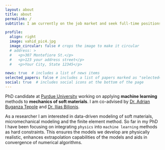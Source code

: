 ```yaml
---
layout: about
title: about
permalink: /
subtitle: I am currently on the job market and seek full-time positions with start dates in Summer/Fall 2024.

profile:
  align: right
  image: vahid_pic4.jpg
  image_circular: false # crops the image to make it circular
  # address: >
  #   <p>307 Montefiore St.</p>
  #   <p>123 your address street</p>
  #   <p>Your City, State 12345</p>

news: true  # includes a list of news items
selected_papers: false # includes a list of papers marked as "selected={true}"
social: true  # includes social icons at the bottom of the page
---
```

PhD candidate at <a href='http://www.purdue.edu'>Purdue University</a> working on applying <b> machine learning </b> methods to <b>mechanics of soft materials</b>. I am co-advised by <a href='https://engineering.purdue.edu/ME/People/OME/Areas/ptProfile?resource_id=132124&group_id=11989'>Dr. Adrian Buganza Tepole</a> and <a href='https://engineering.purdue.edu/ME/People/ptProfile?resource_id=113500'>Dr. Ilias Bilionis</a>.

As a researcher I am interested in data-driven modeling of soft materials, micromechanical modeling and the finite element method. So far in my PhD I have been focusing on integrating `physics` into `machine learning` methods as hard constraints. This ensures the models we develop are physically realistic, enhances extrapolation capabilities of the models and aids in convergence of numerical algorithms.

